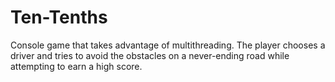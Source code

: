 # Ten-Tenths
Console game that takes advantage of multithreading. The player chooses a driver and tries to avoid the obstacles on a never-ending road while attempting to earn a high score.
